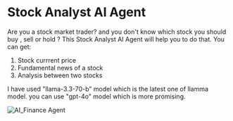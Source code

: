 # Stock Analyst AI Agent #


Are you a stock market trader? and you don't know which stock you should buy , sell or hold ? This Stock Analyst AI Agent will help you to do that. You can get:

1. Stock currrent price
2. Fundamental news of a stock
3. Analysis between two stocks

I have used "llama-3.3-70-b" model which is the latest one of llamma model. you can use "gpt-4o" model which is more promising.


![AI_Finance Agent](https://github.com/user-attachments/assets/aa53447f-0c36-445d-a358-ed0a5c298d77)
